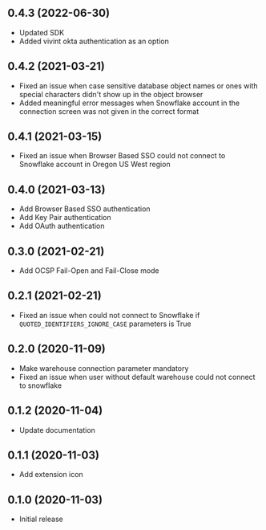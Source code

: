 0.4.3 (2022-06-30)
-------------------

- Updated SDK
- Added vivint okta authentication as an option

0.4.2 (2021-03-21)
-------------------

- Fixed an issue when case sensitive database object names or ones with special characters didn't show up in the object browser
- Added meaningful error messages when Snowflake account in the connection screen was not given in the correct format

0.4.1 (2021-03-15)
-------------------

- Fixed an issue when Browser Based SSO could not connect to Snowflake account in Oregon US West region

0.4.0 (2021-03-13)
-------------------

- Add Browser Based SSO authentication
- Add Key Pair authentication
- Add OAuth authentication

0.3.0 (2021-02-21)
-------------------

- Add OCSP Fail-Open and Fail-Close mode

0.2.1 (2021-02-21)
-------------------

- Fixed an issue when could not connect to Snowflake if `QUOTED_IDENTIFIERS_IGNORE_CASE` parameters is True

0.2.0 (2020-11-09)
-------------------

- Make warehouse connection parameter mandatory
- Fixed an issue when user without default warehouse could not connect to snowflake

0.1.2 (2020-11-04)
-------------------

- Update documentation

0.1.1 (2020-11-03)
-------------------

- Add extension icon

0.1.0 (2020-11-03)
-------------------

- Initial release
